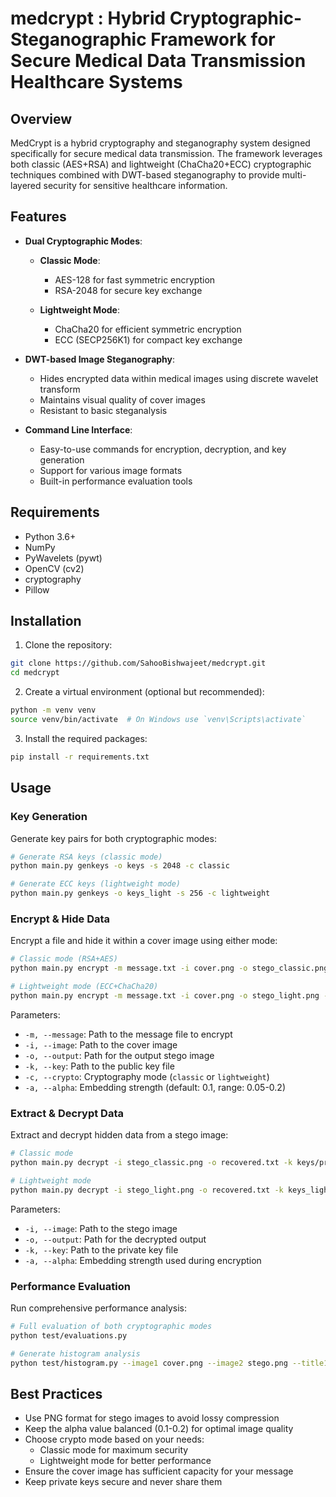 # medcrypt : Hybrid Cryptographic-Steganographic Framework for Secure Medical Data Transmission Healthcare Systems

## Overview

MedCrypt is a hybrid cryptography and steganography system designed specifically for secure medical data transmission. The framework leverages both classic (AES+RSA) and lightweight (ChaCha20+ECC) cryptographic techniques combined with DWT-based steganography to provide multi-layered security for sensitive healthcare information.

## Features

- **Dual Cryptographic Modes**:

  - **Classic Mode**:

    - AES-128 for fast symmetric encryption
    - RSA-2048 for secure key exchange

  - **Lightweight Mode**:
    - ChaCha20 for efficient symmetric encryption
    - ECC (SECP256K1) for compact key exchange

- **DWT-based Image Steganography**:

  - Hides encrypted data within medical images using discrete wavelet transform
  - Maintains visual quality of cover images
  - Resistant to basic steganalysis

- **Command Line Interface**:
  - Easy-to-use commands for encryption, decryption, and key generation
  - Support for various image formats
  - Built-in performance evaluation tools

## Requirements

- Python 3.6+
- NumPy
- PyWavelets (pywt)
- OpenCV (cv2)
- cryptography
- Pillow

## Installation

1. Clone the repository:

```bash
git clone https://github.com/SahooBishwajeet/medcrypt.git
cd medcrypt
```

2. Create a virtual environment (optional but recommended):

```bash
python -m venv venv
source venv/bin/activate  # On Windows use `venv\Scripts\activate`
```

3. Install the required packages:

```bash
pip install -r requirements.txt
```

## Usage

### Key Generation

Generate key pairs for both cryptographic modes:

```bash
# Generate RSA keys (classic mode)
python main.py genkeys -o keys -s 2048 -c classic

# Generate ECC keys (lightweight mode)
python main.py genkeys -o keys_light -s 256 -c lightweight
```

### Encrypt & Hide Data

Encrypt a file and hide it within a cover image using either mode:

```bash
# Classic mode (RSA+AES)
python main.py encrypt -m message.txt -i cover.png -o stego_classic.png -k keys/public_key.pem -c classic

# Lightweight mode (ECC+ChaCha20)
python main.py encrypt -m message.txt -i cover.png -o stego_light.png -k keys_light/public_key.pem -c lightweight
```

Parameters:

- `-m, --message`: Path to the message file to encrypt
- `-i, --image`: Path to the cover image
- `-o, --output`: Path for the output stego image
- `-k, --key`: Path to the public key file
- `-c, --crypto`: Cryptography mode (`classic` or `lightweight`)
- `-a, --alpha`: Embedding strength (default: 0.1, range: 0.05-0.2)

### Extract & Decrypt Data

Extract and decrypt hidden data from a stego image:

```bash
# Classic mode
python main.py decrypt -i stego_classic.png -o recovered.txt -k keys/private_key.pem

# Lightweight mode
python main.py decrypt -i stego_light.png -o recovered.txt -k keys_light/private_key.pem
```

Parameters:

- `-i, --image`: Path to the stego image
- `-o, --output`: Path for the decrypted output
- `-k, --key`: Path to the private key file
- `-a, --alpha`: Embedding strength used during encryption

### Performance Evaluation

Run comprehensive performance analysis:

```bash
# Full evaluation of both cryptographic modes
python test/evaluations.py

# Generate histogram analysis
python test/histogram.py --image1 cover.png --image2 stego.png --title1 "Original" --title2 "Stego" --output histogram.png --metrics
```

## Best Practices

- Use PNG format for stego images to avoid lossy compression
- Keep the alpha value balanced (0.1-0.2) for optimal image quality
- Choose crypto mode based on your needs:
  - Classic mode for maximum security
  - Lightweight mode for better performance
- Ensure the cover image has sufficient capacity for your message
- Keep private keys secure and never share them
